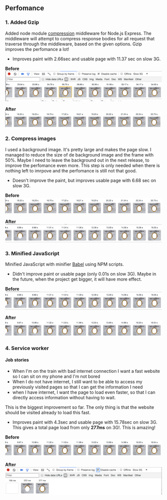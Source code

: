 ## Perfomance
### 1. Added Gzip
Added node module [compression](https://github.com/expressjs/compression) middleware for Node.js Express. The middleware will attempt to compress response bodies for all request that traverse through the middleware, based on the given options.
Gzip improves the perfomance a lot!

* Improves paint with 2.66sec and usable page with 11.37 sec on slow 3G.

<b>Before</b>
![Example webapp](https://github.com/fennadew/performance-matters-server-side/blob/master/public/images/gzip.png)

<b>After</b>
![Example webapp](https://github.com/fennadew/performance-matters-server-side/blob/master/public/images/aftergzip.png)

### 2. Compress images
I used a background image. It's pretty large and makes the page slow. I managed to reduce the size of de background image and the frame with 50%. Maybe I need to leave the background out in the next release, to improve the perfomance even more. This step is only needed when there is nothing left to imrpove and the perfomance is still not that good.

* Doesn't improve the paint, but improves usable page with 6.68 sec on slow 3G.

<b>Before</b>
![Example webapp](https://github.com/fennadew/performance-matters-server-side/blob/master/public/images/aftergzip.png)

<b>After</b>
![Example webapp](https://github.com/fennadew/performance-matters-server-side/blob/master/public/images/compressimg.png)

### 3. Minified JavaScript
Minified JavaScript with minifier [Babel](https://github.com/babel/minify) using NPM scripts.

* Didn't improve paint or usable page (only 0.01s on slow 3G). Maybe in the future, when the project get bigger, it will have more effect.

<b>Before</b>
![Example webapp](https://github.com/fennadew/performance-matters-server-side/blob/master/public/images/compressimg.png)

<b>After</b>
![Example webapp](https://github.com/fennadew/performance-matters-server-side/blob/master/public/images/minify.png)

### 4. Service worker
#### Job stories
* When I'm on the train with bad internet connection I want a fast website so I can sit on my phone and I'm not bored
* When I do not have internet, I still want to be able to access my previously visited pages so that I can get the information I need
* when I have internet, I want the page to load even faster, so that I can directly access information without having to wait.

This is the biggest improvement so far. The only thing is that the website should be visited already to load this fast.

* Improves paint with 4.3sec and usable page with 15.78sec on slow 3G. This gives a total page load from only <b>277ms</b> on 3G!. This is amazing!


<b>Before</b>
![Example webapp](https://github.com/fennadew/performance-matters-server-side/blob/master/public/images/minify.png)

<b>After</b>
![Example webapp](https://github.com/fennadew/performance-matters-server-side/blob/master/public/images/serviceworker.png)